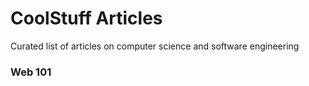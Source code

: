 # CoolStuff Articles
Curated list of articles on computer science and software engineering

### Web 101
